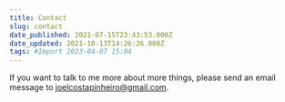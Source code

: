 ```yaml
---
title: Contact
slug: contact
date_published: 2021-07-15T23:43:53.000Z
date_updated: 2021-10-13T14:26:26.000Z
tags: #Import 2023-04-07 15:04
---
```


If you want to talk to me more about more things, please send an email message to joelcostapinheiro@gmail.com.
